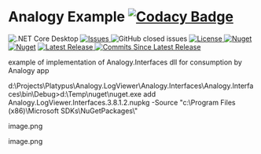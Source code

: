 # Analogy Example  [![Codacy Badge](https://app.codacy.com/project/badge/Grade/c661f4274a6e49f59968edd075904b30)](https://www.codacy.com/gh/Analogy-LogViewer/Analogy.LogViewer.Example/dashboard?utm_source=github.com&amp;utm_medium=referral&amp;utm_content=Analogy-LogViewer/Analogy.LogViewer.Example&amp;utm_campaign=Badge_Grade)

![.NET Core Desktop](https://github.com/Analogy-LogViewer/Analogy.LogViewer.Example/workflows/.NET%20Core%20Desktop/badge.svg)
<a href="https://github.com/Analogy-LogViewer/Analogy.LogViewer.Example/issues">
    <img src="https://img.shields.io/github/issues/Analogy-LogViewer/Analogy.LogViewer.Example"  alt="Issues" />
</a>
![GitHub closed issues](https://img.shields.io/github/issues-closed-raw/Analogy-LogViewer/Analogy.LogViewer.Example)
<a href="https://github.com/Analogy-LogViewer/Analogy.LogViewer.Example/blob/master/LICENSE.md">
    <img src="https://img.shields.io/github/license/Analogy-LogViewer/Analogy.LogViewer.Serilog" img alt="License"/>
</a>
[![Nuget](https://img.shields.io/nuget/v/Analogy.LogViewer.Example)](https://www.nuget.org/packages/Analogy.LogViewer.Example/)
[![Nuget](https://img.shields.io/nuget/dt/Analogy.LogViewer.Example)](https://www.nuget.org/packages/Analogy.LogViewer.Example/)
<a href="https://github.com/Analogy-LogViewer/Analogy.LogViewer.Example/releases">
    <img src="https://img.shields.io/github/v/release/Analogy-LogViewer/Analogy.LogViewer.Example" img alt="Latest Release"/>
</a>
<a href="https://github.com/Analogy-LogViewer/Analogy.LogViewer.Example/compare/V1.7.9...master">
    <img src="https://img.shields.io/github/commits-since/Analogy-LogViewer/Analogy.LogViewer.Example/latest" img alt="Commits Since Latest Release"/>
</a>


example of implementation of Analogy.Interfaces dll for consumption by Analogy app

d:\Projects\Platypus\Analogy.LogViewer\Analogy.Interfaces\Analogy.Interfaces\bin\Debug>d:\Temp\nuget\nuget.exe add Analogy.LogViewer.Interfaces.3.8.1.2.nupkg -Source "c:\\Program Files (x86)\\Microsoft SDKs\\NuGetPackages\\"


image.png

image.png